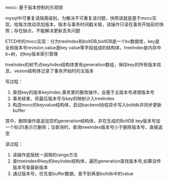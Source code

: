 mvcc: 基于版本控制的乐观锁

mysql中可重复读隔离级别，为解决不可重复读问题，快照读就是基于mvcc实现，给每次改动添加版本，版本与事务时间戳关联，读操作只读在事务开始前的快照；存在缺点，不能解决更新丢失问题


ETCD中的mvcc实现：分为treeIndex和boltDB,boltDB是一个kv数据库，key是全局版本号revision,value是key value等字段组成的结构体，treeIndex是内存中b+树，对key版本索引管理

treeIndex的树节点keyIndex结构体里有generation数组，保存key的所有版本信息，vesion结构体记录了事务开始时的主版本

写过程：
1. 查找key的版本keyIndex,事务里的删改操作，会基于主版本号递增版本号
2. 事务结束，将最后版本号与key的映射计入treeIndex
3. 构造mvcc的keyvalue结构体，启动backend协程异步写入boltdb并同步更新buffer

其中，删除操作是追加空的generation结构体，并在生成的BoltDB key版本号加一个标识t表示已删除；当查询时，查询treeIndex版本号小于删除版本号，直接返空

读过程：
1. 读操作底层统一调用的range方法
2. 查treeIndex中key的keyIndex结构体，遍历generation查找版本号,如果没传版本号查最新版本
3. 通过版本号，优先查buffer数据，查不到再查boltdb中的value